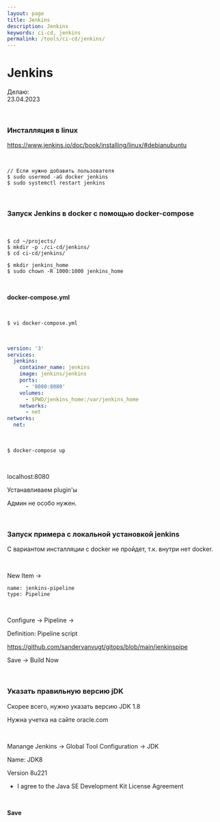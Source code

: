 ```yaml
---
layout: page
title: Jenkins
description: Jenkins
keywords: ci-cd, jenkins
permalink: /tools/ci-cd/jenkins/
---
```


# Jenkins

Делаю:  
23.04.2023

<br/>

### Инсталляция в linux

https://www.jenkins.io/doc/book/installing/linux/#debianubuntu

<br/>

```
// Если нужно добавить пользователя
$ sudo usermod -aG docker jenkins
$ sudo systemctl restart jenkins
```

<br/>

### Запуск Jenkins в docker с помощью docker-compose

<br/>

```
$ cd ~/projects/
$ mkdir -p ./ci-cd/jenkins/
$ cd ci-cd/jenkins/

$ mkdir jenkins_home
$ sudo chown -R 1000:1000 jenkins_home
```

<br/>

**docker-compose.yml**

<br/>

```
$ vi docker-compose.yml
```

<br/>

```yaml
version: '3'
services:
  jenkins:
    container_name: jenkins
    image: jenkins/jenkins
    ports:
      - '8080:8080'
    volumes:
      - $PWD/jenkins_home:/var/jenkins_home
    networks:
      - net
networks:
  net:
```

<br/>

```
$ docker-compose up
```

<br/>

localhost:8080

Устанавливаем plugin'ы

Админ не особо нужен.

<br/>

### Запуск примера с локальной установкой jenkins

С вариантом инсталляции с docker не пройдет, т.к. внутри нет docker.

<br/>

New Item ->

```
name: jenkins-pipeline
type: Pipeline
```

<br/>

Configure -> Pipeline ->

Definition: Pipeline script

https://github.com/sandervanvugt/gitops/blob/main/jenkinspipe

Save -> Build Now

<br/>

### Указать правильную версию jDK

Скорее всего, нужно указать версию JDK 1.8

Нужна учетка на сайте oracle.com

<br/>

Manange Jenkins -> Global Tool Configuration -> JDK

Name: JDK8

Version 8u221

- I agree to the Java SE Development Kit License Agreement

<br/>

**Save**
